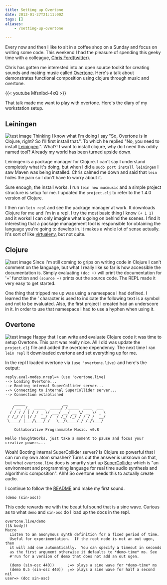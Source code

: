 ```yaml
---
title: Setting up Overtone
date: 2013-01-27T21:11:00Z
tags: []
aliases:
    - /setting-up-overtone

---
```


Every now and then I like to sit in a coffee shop on a Sunday and focus on writing some code. This weekend I had the pleasure of spending this geeky time with a colleague, [Chris Ford](http://literateprogrammer.blogspot.in/)([twitter](https://twitter.com/ctford)).

Chris has gotten me interested into an open source toolkit for creating sounds and making music called [Overtone](https://github.com/overtone/overtone). Here's a talk about demonstrates functional composition using clojure through music and overtone.

{{< youtube Mfsnlbd-4xQ >}}

That talk made me want to play with overtone. Here's the diary of my workstation setup.

## Leiningen

![test image](https://scottmuc.comhttp://leiningen.org/img/leiningen.jpg) Thinking I know what I'm doing I say "So, Overtone is in Clojure, right? So I'll first install that.". To which he replied "No, you need to install [Leiningen](http://leiningen.org/).". What?! I want to install clojure, why do I need this oddly named tool? Already my world has been turned upside down.

Leiningen is a package manager for Clojure. I can't say I understand completely what it's doing, but when I did a `sudo port install leiningen` I saw Maven was being installed. Chris calmed me down and said that `lein` hides the pain so I don't have to worry about it.

Sure enough, the install works. I run `lein new mucmusic` and a simple project structure is setup for me. I updated the `project.clj` to refer to the 1.4.0 version of Clojure.

I then run `lein repl` and see the package manager at work. It downloads Clojure for me and I'm in a repl. I try the most basic thing I know `(+ 1 1)` and it works! I can only imagine what's going on behind the scenes. I find it interesting that a package management tool is responsible for obtaining the language you're going to develop in. It makes a whole lot of sense actually. It's sort of like [virtualenv](http://www.virtualenv.org/en/latest/), but not quite.

## Clojure

![test image](https://scottmuc.comhttp://clojure.org/space/showimage/clojure-icon.gif) Since I'm still coming to grips on writing code in Clojure I can't comment on the language, but what I really like so far is how accessible the documentation is. Simply evaluating `(doc +)` will print the documentation for '+' function  and `(source +)` prints out the source code. The REPL made it very easy to get started.

One thing that tripped me up was using a namespace I had defined. I learned the the ' character is used to indicate the following text is a symbol and not to be evaluated. Also, the first project I created had an underscore in it. In order to use that namespace I had to use a hyphen when using it.

## Overtone

![test image](https://scottmuc.comhttp://overtone.github.com/media/logo.png) Happy that I can write and evaluate Clojure code it was time to setup Overtone. This part was really nice. All I did was update the `project.clj` file and added the overtone dependency. The next time I ran `lein repl` it downloaded overtone and set everything up for me.

In the repl I loaded overtone via `(use 'overtone.live)` and here's the output:

    reply.eval-modes.nrepl=> (use 'overtone.live)
    --> Loading Overtone...
    --> Booting internal SuperCollider server...
    --> Connecting to internal SuperCollider server...
    --> Connection established

        _____                 __
       / __  /_  _____  _____/ /_____  ____  ___
      / / / / | / / _ \/ ___/ __/ __ \/ __ \/ _ \
     / /_/ /| |/ /  __/ /  / /_/ /_/ / / / /  __/
     \____/ |___/\___/_/   \__/\____/_/ /_/\___/

        Collaborative Programmable Music. v0.8

    Hello ThoughtWorks, just take a moment to pause and focus your creative powers...

Woah! Booting internal SuperCollider server? Is Clojure so powerful that I can run my own atom smasher?
Turns out the answer is unknown on that, but what `overtone.live` does is smartly start up
[SuperCollider](http://supercollider.sourceforge.net/) which is "an environment and programming language
for real time audio synthesis and algorithmic composition". Ahh! So overtone needs this to actually
create audio.

I continue to follow the [README](https://github.com/overtone/overtone) and make my first sound.

    (demo (sin-osc))

This code rewards me with the beautiful sound that is a sine wave. Curious as to what `demo` and `sin-osc`
do I load up the docs in the repl.

    overtone.live/demo
    ([& body])
    Macro
      Listen to an anonymous synth definition for a fixed period of time.
      Useful for experimentation.  If the root node is not an out ugen, then
      it will add one automatically.  You can specify a timeout in seconds
      as the first argument otherwise it defaults to *demo-time* ms. See
      #'run for a version of demo that does not add an out ugen.

      (demo (sin-osc 440))      ;=> plays a sine wave for *demo-time* ms
      (demo 0.5 (sin-osc 440))  ;=> plays a sine wave for half a second
    nil
    user=> (doc sin-osc)
    
